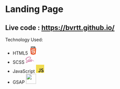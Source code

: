 # Landing Page

## Live code : https://bvrtt.github.io/

 Technology Used: 
 - HTML5  <img width="26" src="https://raw.githubusercontent.com/github/explore/80688e429a7d4ef2fca1e82350fe8e3517d3494d/topics/html/html.png" />
 - SCSS <img width="26" src="https://raw.githubusercontent.com/github/explore/80688e429a7d4ef2fca1e82350fe8e3517d3494d/topics/sass/sass.png" />
 - JavaScript <img width="26" src="https://raw.githubusercontent.com/github/explore/80688e429a7d4ef2fca1e82350fe8e3517d3494d/topics/javascript/javascript.png" />
 - GSAP <img height="32" width="32" src="https://cdn.jsdelivr.net/npm/simple-icons@v3/icons/greensock.svg" />

